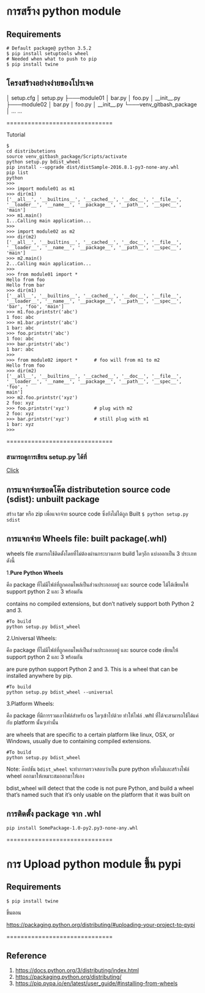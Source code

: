 
# การสร้าง python module

## Requirements
```
# Default package@ python 3.5.2
$ pip install setuptools wheel 
# Needed when what to push to pip
$ pip install twine
```


## โครงสร้างอย่างง่ายของโปรเจค

<distributetions>
│   setup.cfg
│   setup.py
├───module01
│       bar.py
│       foo.py
│       __init__.py
├───module02
│       bar.py
│       foo.py
│       __init__.py
└───venv_gitbash_package
    │   ...
  ...


==============================

Tutorial

```
$
cd distributetions
source venv_gitbash_package/Scripts/activate
python setup.py bdist_wheel
pip install --upgrade dist/distSample-2016.8.1-py3-none-any.whl
pip list
python
>>> 
>>> import module01 as m1
>>> dir(m1)
['__all__', '__builtins__', '__cached__', '__doc__', '__file__', '__loader__', '__name__', '__package__', '__path__', '__spec__', 'main']
>>> m1.main()
1...Calling main application...
>>>
>>> import module02 as m2
>>> dir(m2)
['__all__', '__builtins__', '__cached__', '__doc__', '__file__', '__loader__', '__name__', '__package__', '__path__', '__spec__', 'main']
>>> m2.main()
2...Calling main application...
>>>
>>> from module01 import *
Hello from foo
Hello from bar
>>> dir(m1)
['__all__', '__builtins__', '__cached__', '__doc__', '__file__', '__loader__', '__name__', '__package__', '__path__', '__spec__', 'bar', 'foo', 'main']
>>> m1.foo.printstr('abc')
1 foo: abc
>>> m1.bar.printstr('abc')
1 bar: abc
>>> foo.printstr('abc')
1 foo: abc
>>> bar.printstr('abc')
1 bar: abc
>>>
>>> from module02 import *		# foo will from m1 to m2
Hello from foo
>>> dir(m2)
['__all__', '__builtins__', '__cached__', '__doc__', '__file__', '__loader__', '__name__', '__package__', '__path__', '__spec__', 'foo', '
main']
>>> m2.foo.printstr('xyz')
2 foo: xyz
>>> foo.printstr('xyz')			# plug with m2
2 foo: xyz
>>> bar.printstr('xyz')			# still plug with m1
1 bar: xyz
>>>

```


==============================

### สามารถดูการเขียน setup.py ได้ที่ 
[Click](https://packaging.python.org/distributing/)


## การแจกจ่ายซอดโค๊ด **distributetion source code (sdist):** unbuilt package
สร้าง tar หรือ zip เพื่อแจกจ่าย source code ซึ่งยังไม่ได้ถูก Built
`$ python setup.py sdist`

## การแจกจ่าย Wheels file: built package(.whl)
wheels file สามารถใช้ติดตั้งโดยที่ไม่ต้องผ่านกระบวนการ build ใดๆอีก แบ่งออกเป็น 3 ประเภทดังนี้

1.**Pure Python Wheels**

คือ package ที่ไม่มีไฟล์ที่ถูกคอมไพล์เป็นส่วนประกอบอยู่ และ source code ไม้ได้เขียนให้ support python 2 และ 3 พร้อมกัน

contains no compiled extensions, but don’t natively support both Python 2 and 3.

```
#To build 
python setup.py bdist_wheel
```
 
2.Universal Wheels: 

คือ package ที่ไม่มีไฟล์ที่ถูกคอมไพล์เป็นส่วนประกอบอยู่ และ source code เขียนให้ support python 2 และ 3 พร้อมกัน

are pure python support Python 2 and 3. This is a wheel that can be installed anywhere by pip.

```
#To build 
python setup.py bdist_wheel --universal
```

3.Platform Wheels:  

คือ package ที่มีการรวมเอาไฟล์สำหรับ os ใดๆเข้าไปด้วย ทำให้ไฟล์ .whl ที่ได้จะสามารถใช้ได้แค่กับ platform นั้นๆเท่านั้น

are wheels that are specific to a certain platform like linux, OSX, or Windows, usually due to containing compiled extensions.

```
#To build 
python setup.py bdist_wheel
```

Note:
อ๊อปชัน `bdist_wheel` จะทำการตรวจสอบว่าเป็น pure python หรือไม่และสร้างไฟล์ wheel ออกมาให้เหมาะสมออกมาให้เอง

bdist_wheel will detect that the code is not pure Python, and build a wheel that’s named such that it’s only usable on the platform that it was built on


## การติดตั้ง package จาก .whl

```
pip install SomePackage-1.0-py2.py3-none-any.whl
```

==============================

# การ Upload python module ขึ้น pypi

## Requirements
`$ pip install twine`

ขึ้นตอน

https://packaging.python.org/distributing/#uploading-your-project-to-pypi

==============================

## Reference
1. https://docs.python.org/3/distributing/index.html
1. https://packaging.python.org/distributing/
1. https://pip.pypa.io/en/latest/user_guide/#installing-from-wheels

